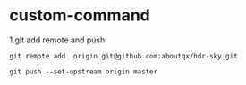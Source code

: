 # custom-command

1.git add remote and push

`git remote add  origin git@github.com:aboutqx/hdr-sky.git`

`git push --set-upstream origin master`

